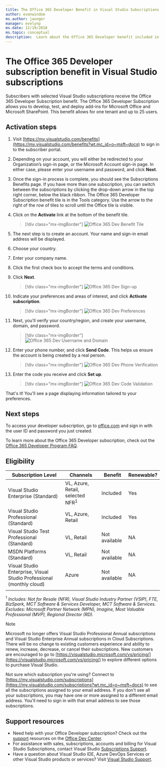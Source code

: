 ```yaml
---
title: The Office 365 Developer Benefit in Visual Studio Subscriptions | Microsoft Docs
author: evanwindom
ms.author: jaunger
manager: evelynp
ms.date: 12/19/2018
ms.topic: conceptual
description:  Learn about the Office 365 Developer benefit included in your Visual Studio subscription.
---
```


# The Office 365 Developer subscription benefit in Visual Studio subscriptions

Subscribers with selected Visual Studio subscriptions receive the Office 365 Developer Subscription benefit.  The Office 365 Developer Subscription allows you to develop, test, and deploy add-ins for Microsoft Office and Microsoft SharePoint.  This benefit allows for one tenant and up to 25 users.

## Activation steps

1. Visit [https://my.visualstudio.com/benefits](https://my.visualstudio.com/benefits?wt.mc_id=o~msft~docs) to sign in to the subscriber portal.

2. Depending on your account, you will either be redirected to your Organization’s sign-in page, or the Microsoft Account sign-in page.   In either case, please enter your username and password, and click **Next**.

3. Once the sign-in process is complete, you should see the Subscriptions Benefits page.  If you have more than one subscription, you can switch between the subscriptions by clicking the drop-down arrow in the top right corner, below the black ribbon.  The Office 365 Developer Subscription benefit tile is in the Tools category.  Use the arrow to the right of the row of tiles to scroll until the Office tile is visible.

4. Click on the **Activate** link at the bottom of the benefit tile.
   > [!div class="mx-imgBorder"]
   > ![Office 365 Dev Benefit Tile](_img/vs-office-dev/vs-office-dev-tile.png)

5. The next step is to create an account.  Your name and sign-in email address will be displayed.
6. Choose your country.
7. Enter your company name.
8. Click the first check box to accept the terms and conditions.
9. Click **Next**.
   > [!div class="mx-imgBorder"]
   > ![Office 365 Dev Sign-up](_img/vs-office-dev/vs-office-dev-signup.png)

10. Indicate your preferences and areas of interest, and click **Activate subscription**.
    > [!div class="mx-imgBorder"]
    > ![Office 365 Dev Preferences](_img/vs-office-dev/vs-office-dev-preferences.png)

11. Next, you'll verify your country/region, and create your username, domain, and password.
    > [!div class="mx-imgBorder"]
    > ![Office 365 Dev Username and Domain](_img/vs-office-dev/vs-office-dev-domain.png)

12. Enter your phone number, and click **Send Code**.  This helps us ensure the account is being created by a real person.
    > [!div class="mx-imgBorder"]
    > ![Office 365 Dev Phone Verification](_img/vs-office-dev/vs-office-dev-send-code.png)

13. Enter the code you receive and click **Set up**.
    > [!div class="mx-imgBorder"]
    > ![Office 365 Dev Code Validation](_img/vs-office-dev/vs-office-dev-setup.png)

That's it!  You'll see a page displaying information tailored to your preferences.

## Next steps

To access your developer subscription, go to [office.com](https://www.office.com) and sign in with the user ID and password you just created.

To learn more about the Office 365 Developer subscription, check out the [Office 365 Developer Program FAQ](/office/developer-program/office-365-developer-program-faq).

## Eligibility

| Subscription Level                                                 |     Channels                                            | Benefit                                                          | Renewable?    |
|--------------------------------------------------------------------|---------------------------------------------------------|------------------------------------------------------------------|---------------|
| Visual Studio Enterprise (Standard)   | VL, Azure, Retail,  selected NFR<sup>1</sup> | Included      |  Yes          |
| Visual Studio Professional (Standard) | VL, Azure, Retail                                       | Included                                                            |Yes         |
| Visual Studio Test Professional (Standard)                         | VL, Retail                                              | Not available                                             |  NA         |
| MSDN Platforms (Standard)                                          | VL, Retail                                              | Not available                                              | NA         |
| Visual Studio Enterprise, Visual Studio Professional (monthly cloud) | Azure                                       | Not available                                                           |NA|
||

<sup>1</sup>  *Includes:  Not for Resale (NFR), Visual Studio Industry Partner (VSIP), FTE, BizSpark,  MCT Software & Services Developer, MCT Software & Services.  Excludes:  Microsoft Partner Network (MPN), Imagine, Most Valuable Professional (MVP), Regional Director (RD).*

> [!NOTE]
> Microsoft no longer offers Visual Studio Professional Annual subscriptions and Visual Studio Enterprise Annual subscriptions in Cloud Subscriptions. There will be no change to existing customers experience and ability to renew, increase, decrease, or cancel their subscriptions. New customers are encouraged to go to [https://visualstudio.microsoft.com/vs/pricing/](https://visualstudio.microsoft.com/vs/pricing/) to explore different options to purchase Visual Studio.

Not sure which subscription you're using?  Connect to [https://my.visualstudio.com/subscriptions](https://my.visualstudio.com/subscriptions?wt.mc_id=o~msft~docs) to see all the subscriptions assigned to your email address. If you don't see all your subscriptions, you may have one or more assigned to a different email address.  You'll need to sign in with that email address to see those subscriptions.

## Support resources

- Need help with your Office Developer subscription? Check out the [support](https://developer.microsoft.com/office/docs#officecommunity) resources on the [Office Dev Center](https://developer.microsoft.com/office).
- For assistance with sales, subscriptions, accounts and billing for Visual Studio Subscriptions, contact Visual Studio [Subscriptions Support](https://visualstudio.microsoft.com/subscriptions/support/).
- Have a question about Visual Studio IDE, Azure DevOps Services or other Visual Studio products or services?  Visit [Visual Studio Support](https://visualstudio.microsoft.com/support/).